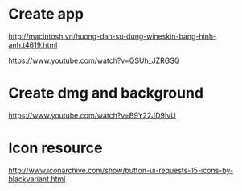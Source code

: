# Create app 

http://macintosh.vn/huong-dan-su-dung-wineskin-bang-hinh-anh.t4619.html

https://www.youtube.com/watch?v=QSUh_JZRGSQ

# Create dmg and background

https://www.youtube.com/watch?v=B9Y22JD9IvU

# Icon resource

http://www.iconarchive.com/show/button-ui-requests-15-icons-by-blackvariant.html

